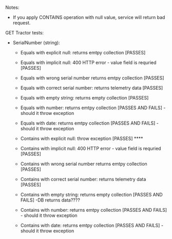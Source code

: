 Notes:

- If you apply CONTAINS operation with null value, service will return bad request.

GET Tractor tests:

- SerialNumber (string):

  - Equals with explicit null: returns emtpy collection [PASSES]
  - Equals with implicit null: 400 HTTP error - value field is requried [PASSES]
  - Equals with wrong serial number returns emtpy collection [PASSES]
  - Equals with correct serial number: returns telemetry data [PASSES]
  - Equals with empty string: returns empty collection [PASSES]
  - Equals with number: returns emtpy collection [PASSES AND FAILS] - should it throw exception
  - Equals with date: returns emtpy collection [PASSES AND FAILS] - should it throw exception

  - Contains with explicit null: throw exception [PASSES] \*\*\*\*
  - Contains with implicit null: 400 HTTP error - value field is requried [PASSES]
  - Contains with wrong serial number returns emtpy collection [PASSES]
  - Contains with correct serial number: returns telemetry data [PASSES]
  - Contains with empty string: returns empty collection [PASSES AND FAILS] -DB returns data????
  - Contains with number: returns emtpy collection [PASSES AND FAILS] - should it throw exception
  - Contains with date: returns emtpy collection [PASSES AND FAILS] - should it throw exception
